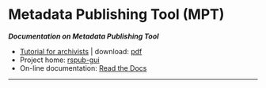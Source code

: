 # Metadata Publishing Tool (MPT)

***Documentation on Metadata Publishing Tool***

- [Tutorial for archivists](https://github.com/EHRI/manuals/blob/master/MPT/documentation/Tutorial%20MetaPublishing%20Tool_archivists_vs1_20171013.pdf) | download: [pdf](https://github.com/EHRI/manuals/raw/master/MPT/documentation/Tutorial%20MetaPublishing%20Tool_archivists_vs1_20171013.pdf)
- Project home: [rspub-gui](https://github.com/EHRI/rspub-gui)
- On-line documentation: [Read the Docs](rspub-gui.readthedocs.io)



___
<!--[Dummy documentation](https://github.com/EHRI/manuals/blob/master/MPT/documentation/dummy.pdf) download: [dummy.pdf](https://github.com/EHRI/manuals/raw/master/MPT/documentation/dummy.pdf) -->
